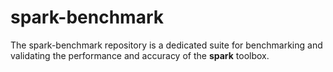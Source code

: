 # spark-benchmark
The spark-benchmark repository is a dedicated suite for benchmarking and validating the performance and accuracy of the **spark** toolbox.
